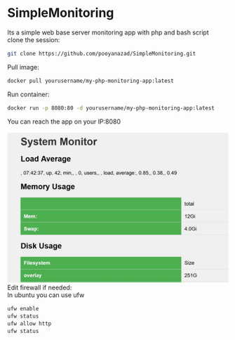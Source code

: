 # SimpleMonitoring
Its a simple web base server monitoring app with php and bash script<br />
clone the session:<br />
```bash
git clone https://github.com/pooyanazad/SimpleMonitoring.git
```
Pull image:<br />
```bash
docker pull yourusername/my-php-monitoring-app:latest
```
Run container: <br />
```bash
docker run -p 8080:80 -d yourusername/my-php-monitoring-app:latest
```
You can reach the app on your IP:8080<br />
<br />
![Monitoring](https://github.com/pooyanazad/SimpleMonitoring/blob/main/imageOfMonitoring.JPG)
<br />
Edit firewall if needed: <br />
In ubuntu you can use ufw <br />
```bash
ufw enable
ufw status
ufw allow http
ufw status
```
